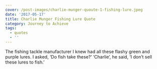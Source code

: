 ```yaml
---
cover: /post-images/charlie-munger-quoute-1-fishing-lure.jpeg
date: '2017-05-17'
title: Charlie Munger Fishing Lure Quote
category: Journey to Achieve
tags:
  - quotes
  - ''
---
```

The fishing tackle manufacturer I knew had all these flashy green and purple lures. I asked, ‘Do fish take these?’ ‘Charlie’, he said, ‘I don’t sell these lures to fish.’
